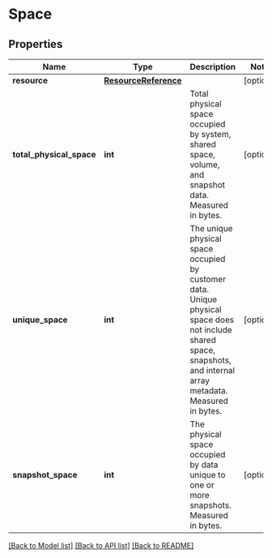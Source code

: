# Space

## Properties
Name | Type | Description | Notes
------------ | ------------- | ------------- | -------------
**resource** | [**ResourceReference**](ResourceReference.md) |  | [optional] 
**total_physical_space** | **int** | Total physical space occupied by system, shared space, volume, and snapshot data. Measured in bytes. | [optional] 
**unique_space** | **int** | The unique physical space occupied by customer data. Unique physical space does not include shared space, snapshots, and internal array metadata. Measured in bytes. | [optional] 
**snapshot_space** | **int** | The physical space occupied by data unique to one or more snapshots. Measured in bytes. | [optional] 

[[Back to Model list]](../README.md#documentation-for-models) [[Back to API list]](../README.md#documentation-for-api-endpoints) [[Back to README]](../README.md)

